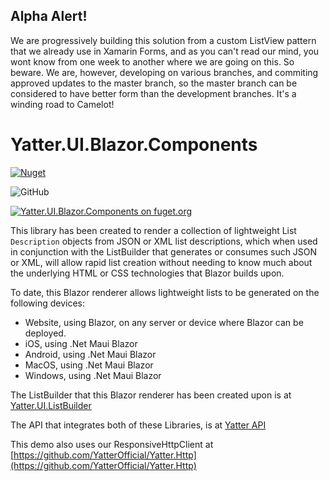 ## Alpha Alert!

We are progressively building this solution from a custom ListView pattern that we already use in Xamarin Forms, and as you can't read our mind, you wont know from one week to another where we are going on this. So beware. We are, however, developing on various branches, and commiting approved updates to the master branch, so the master branch can be considered to have better form than the development branches. It's a winding road to Camelot!

# Yatter.UI.Blazor.Components

<a href="https://www.nuget.org/packages/Yatter.UI.Blazor.Components/" target="_blank" rel="noreferrer noopener"><img alt="Nuget" src="https://img.shields.io/nuget/v/Yatter.UI.Blazor.Components?color=blue&style=for-the-badge"></a>

![GitHub](https://img.shields.io/github/license/yatterofficial/Yatter.UI.Blazor.Components?style=for-the-badge)

[![Yatter.UI.Blazor.Components on fuget.org](https://www.fuget.org/packages/Yatter.UI.Blazor.Components/badge.svg)](https://www.fuget.org/packages/Yatter.UI.Blazor.Components)

This library has been created to render a collection of lightweight List ```Description``` objects from JSON or XML list descriptions, which when used in conjunction with the ListBuilder that generates or consumes such JSON or XML, will allow rapid list creation without needing to know much about the underlying HTML or CSS technologies that Blazor builds upon.

To date, this Blazor renderer allows lightweight lists to be generated on the following devices:

- Website, using Blazor, on any server or device where Blazor can be deployed.
- iOS, using .Net Maui Blazor
- Android, using .Net Maui Blazor
- MacOS, using .Net Maui Blazor
- Windows, using .Net Maui Blazor

The ListBuilder that this Blazor renderer has been created upon is at [Yatter.UI.ListBuilder](https://github.com/YatterOfficial/Yatter.UI.ListBuilder)

The API that integrates both of these Libraries, is at [Yatter API](https://github.com/HarrisonOfTheNorth/Yatter)

This demo also uses our ResponsiveHttpClient at [https://github.com/YatterOfficial/Yatter.Http](https://github.com/YatterOfficial/Yatter.Http)

